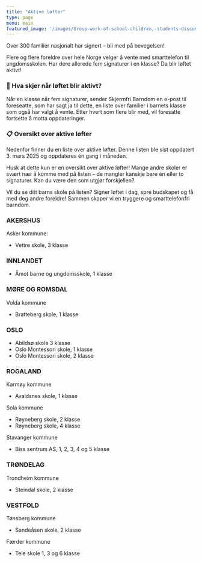 ```yaml
---
title: "Aktive løfter"
type: page
menu: main
featured_image: '/images/Group-work-of-school-children,-students-discuss-a-collective-project-at-school-1446488662_8192x5159.jpeg'
---
```

Over 300 familier nasjonalt har signert – bli med på bevegelsen!

Flere og flere foreldre over hele Norge velger å vente med smarttelefon til ungdomsskolen. Har dere allerede fem signaturer i en klasse? Da blir løftet aktivt!

### 📩 Hva skjer når løftet blir aktivt?

Når en klasse når fem signaturer, sender Skjermfri Barndom en e-post til foreseatte, som har sagt ja til dette,  en liste over familier i barnets klasse som også har valgt å vente. Etter hvert som flere blir med, vil foresatte fortsette å motta oppdateringer.

### 📋 Oversikt over aktive løfter
Nedenfor finner du en liste over aktive løfter. Denne listen ble sist oppdatert 3. mars 2025 og oppdateres én gang i måneden.

Husk at dette kun er en oversikt over aktive løfter! Mange andre skoler er svært nær å komme med på listen – de mangler kanskje bare én eller to signaturer. Kan du være den som utgjør forskjellen?

Vil du se ditt barns skole på listen?
Signer løftet i dag, spre budskapet og få med deg andre foreldre! Sammen skaper vi en tryggere og smarttelefonfri barndom.


### AKERSHUS
Asker kommune:
* Vettre skole, 3 klasse

### INNLANDET
* Åmot barne og ungdomsskole, 1 klasse 

### MØRE OG ROMSDAL
Volda kommune
* Bratteberg skole, 1 klasse

### OSLO
* Abildsø skole 3 klasse
* Oslo Montessori skole, 1 klasse
* Oslo Montessori skole, 2 klasse

### ROGALAND
Karmøy kommune
* Avaldsnes skole, 1 klasse

Sola kommune
* Røyneberg skole, 2 klasse
* Røyneberg skole, 4 klasse

Stavanger kommune
* Biss sentrum AS, 1, 2, 3, 4 og 5 klasse

### TRØNDELAG
Trondheim kommune
* Steindal skole, 2 klasse

### VESTFOLD
Tønsberg kommune
* Sandeåsen skole, 2 klasse

Færder kommune
* Teie skole 1, 3 og 6 klasse 

